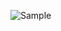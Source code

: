 ![Sample](https://github.com/Khawaja-Abdul-Haleem/iOS_Swift_Modification/assets/59179832/7e78e538-b331-4556-9b00-b8d4d6a6bb29)
